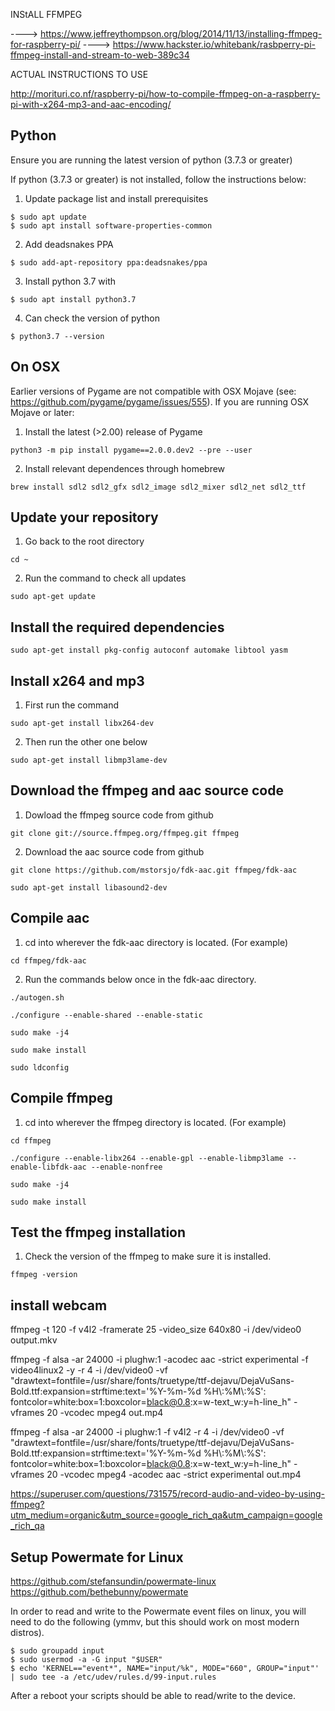 

INStALL FFMPEG

----> https://www.jeffreythompson.org/blog/2014/11/13/installing-ffmpeg-for-raspberry-pi/
----> https://www.hackster.io/whitebank/rasbperry-pi-ffmpeg-install-and-stream-to-web-389c34


ACTUAL INSTRUCTIONS TO USE

http://morituri.co.nf/raspberry-pi/how-to-compile-ffmpeg-on-a-raspberry-pi-with-x264-mp3-and-aac-encoding/


## Python

Ensure you are running the latest version of python (3.7.3 or greater)

If python (3.7.3 or greater) is not installed, follow the instructions below:

1. Update package list and install prerequisites

```shellsession
$ sudo apt update
$ sudo apt install software-properties-common
```

2. Add deadsnakes PPA

```shellsession
$ sudo add-apt-repository ppa:deadsnakes/ppa
```

3. Install python 3.7 with

```shellsession
$ sudo apt install python3.7
```

4. Can check the version of python

```shellsession
$ python3.7 --version
```


## On OSX

Earlier versions of Pygame are not compatible with OSX Mojave (see: https://github.com/pygame/pygame/issues/555). If you are running OSX Mojave or later:

1. Install the latest (>2.00) release of Pygame

`python3 -m pip install pygame==2.0.0.dev2 --pre --user`

2. Install relevant dependences through homebrew

`brew install sdl2 sdl2_gfx sdl2_image sdl2_mixer sdl2_net sdl2_ttf`


## Update your repository

1. Go back to the root directory

`cd ~`

2. Run the command to check all updates

`sudo apt-get update`

## Install the required dependencies

`sudo apt-get install pkg-config autoconf automake libtool yasm`

## Install x264 and mp3

1. First run the command

`sudo apt-get install libx264-dev`

2. Then run the other one below

`sudo apt-get install libmp3lame-dev`

## Download the ffmpeg and aac source code

1. Dowload the ffmpeg source code from github

`git clone git://source.ffmpeg.org/ffmpeg.git ffmpeg`

2. Download the aac source code from github

`git clone https://github.com/mstorsjo/fdk-aac.git ffmpeg/fdk-aac`

`sudo apt-get install libasound2-dev`


## Compile aac

1. cd into wherever the fdk-aac directory is located. (For example)

`cd ffmpeg/fdk-aac`

2. Run the commands below once in the fdk-aac directory.

`./autogen.sh`

`./configure --enable-shared --enable-static`

`sudo make -j4`

`sudo make install`

`sudo ldconfig`

## Compile ffmpeg

1. cd into wherever the ffmpeg directory is located. (For example)

`cd ffmpeg`

`./configure --enable-libx264 --enable-gpl --enable-libmp3lame --enable-libfdk-aac --enable-nonfree`

`sudo make -j4`

`sudo make install`

## Test the ffmpeg installation

1. Check the version of the ffmpeg to make sure it is installed.

`ffmpeg -version`

## install webcam

ffmpeg -t 120 -f v4l2 -framerate 25 -video_size 640x80 -i /dev/video0 output.mkv


ffmpeg -f alsa -ar 24000 -i plughw:1 -acodec aac -strict experimental -f video4linux2 -y -r 4 -i /dev/video0 -vf "drawtext=fontfile=/usr/share/fonts/truetype/ttf-dejavu/DejaVuSans-Bold.ttf:expansion=strftime:text='%Y-%m-%d %H\\:%M\\:%S': fontcolor=white:box=1:boxcolor=black@0.8:x=w-text_w:y=h-line_h" -vframes 20 -vcodec mpeg4 out.mp4

ffmpeg -f alsa -ar 24000 -i plughw:1 -f v4l2 -r 4 -i /dev/video0 -vf "drawtext=fontfile=/usr/share/fonts/truetype/ttf-dejavu/DejaVuSans-Bold.ttf:expansion=strftime:text='%Y-%m-%d %H\\:%M\\:%S': fontcolor=white:box=1:boxcolor=black@0.8:x=w-text_w:y=h-line_h" -vframes 20 -vcodec mpeg4 -acodec aac -strict experimental out.mp4

https://superuser.com/questions/731575/record-audio-and-video-by-using-ffmpeg?utm_medium=organic&utm_source=google_rich_qa&utm_campaign=google_rich_qa


## Setup Powermate for Linux

https://github.com/stefansundin/powermate-linux
https://github.com/bethebunny/powermate


In order to read and write to the Powermate event files on linux, you will need
to do the following (ymmv, but this should work on most modern distros).

```shellsession
$ sudo groupadd input
$ sudo usermod -a -G input "$USER"
$ echo 'KERNEL=="event*", NAME="input/%k", MODE="660", GROUP="input"' | sudo tee -a /etc/udev/rules.d/99-input.rules
```

After a reboot your scripts should be able to read/write to the device.


